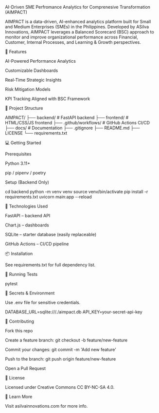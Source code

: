 AI-Driven SME Perfromance Analytics for Comprenesive Transformation (AIMPACT)

AIMPACT is a data-driven, AI-enhanced analytics platform built for Small and Medium Enterprises (SMEs) in the Philippines. Developed by ASilva Innovations, AIMPACT leverages a Balanced Scorecard (BSC) approach to monitor and improve organizational performance across Financial, Customer, Internal Processes, and Learning & Growth perspectives.

🚀 Features

AI-Powered Performance Analytics

Customizable Dashboards

Real-Time Strategic Insights

Risk Mitigation Models

KPI Tracking Aligned with BSC Framework

🧱 Project Structure

AIMPACT/
├── backend/              # FastAPI backend
├── frontend/             # HTML/CSS/JS frontend
├── .github/workflows/   # GitHub Actions CI/CD
├── docs/                 # Documentation
├── .gitignore
├── README.md
├── LICENSE
└── requirements.txt

💻 Getting Started

Prerequisites

Python 3.11+

pip / pipenv / poetry

Setup (Backend Only)

cd backend
python -m venv venv
source venv/bin/activate
pip install -r requirements.txt
uvicorn main:app --reload

🔧 Technologies Used

FastAPI – backend API

Chart.js – dashboards

SQLite – starter database (easily replaceable)

GitHub Actions – CI/CD pipeline

📦 Installation

See requirements.txt for full dependency list.

🧪 Running Tests

pytest

🔐 Secrets & Environment

Use .env file for sensitive credentials.

DATABASE_URL=sqlite:///./aimpact.db
API_KEY=your-secret-api-key

🤝 Contributing

Fork this repo

Create a feature branch: git checkout -b feature/new-feature

Commit your changes: git commit -m 'Add new feature'

Push to the branch: git push origin feature/new-feature

Open a Pull Request

📄 License

Licensed under Creative Commons CC BY-NC-SA 4.0.

🔗 Learn More

Visit asilvainnovations.com for more info.


